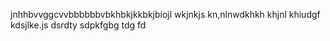 jnhhbvvggcvvbbbbbbvbkhbkjkkbkjbiojl
wkjnkjs
kn,nlnwdkhkh
khjnl
khiudgf
kdsjlke.js
dsrdty
sdpkfgbg
tdg
fd
